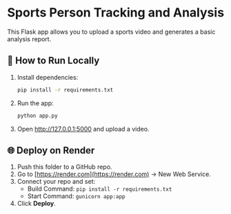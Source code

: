 # Sports Person Tracking and Analysis

This Flask app allows you to upload a sports video and generates a basic analysis report.

## 🚀 How to Run Locally

1. Install dependencies:
   ```bash
   pip install -r requirements.txt
   ```
2. Run the app:
   ```bash
   python app.py
   ```
3. Open http://127.0.0.1:5000 and upload a video.

## 🌐 Deploy on Render

1. Push this folder to a GitHub repo.
2. Go to [https://render.com](https://render.com) → New Web Service.
3. Connect your repo and set:
   - Build Command: `pip install -r requirements.txt`
   - Start Command: `gunicorn app:app`
4. Click **Deploy**.
